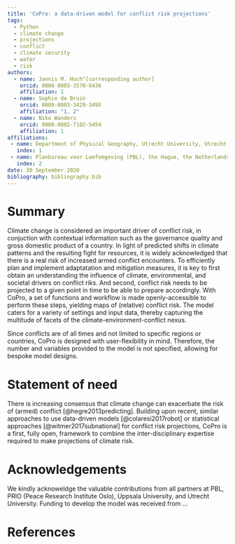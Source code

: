 ```yaml
---
title: 'CoPro: a data-driven model for conflict risk projections'
tags:
  - Python
  - climate change
  - projections
  - conflict
  - climate security
  - water
  - risk
authors:
  - name: Jannis M. Hoch^[corresponding author]
    orcid: 0000-0003-3570-6436
    affiliation: 1
  - name: Sophie de Bruin
    orcid: 0000-0003-3429-349X
    affiliation: "1, 2"
  - name: Niko Wanders
    orcid: 0000-0002-7102-5454
    affiliation: 1
affiliations:
 - name: Department of Physical Geography, Utrecht University, Utrecht, the Netherlands
   index: 1
 - name: Planbureau voor Leefomgeving (PBL), the Hague, the Netherlands
   index: 2
date: 30 September 2020
bibliography: bibliography.bib
---
```


# Summary

Climate change is considered an important driver of conflict risk, in conjuction with contextual information such as the governance quality and gross domestic product of a country.
In light of predicted shifts in climate patterns and the resulting fight for resources, it is widely acknowledged that there is a real risk of increased armed conflict encounters. To efficiently plan and implement adaptatation and mitigation measures, it is key to first obtain an understanding the influence of climate, environmental, and societal drivers on conflict riks. And second, conflict risk needs to be projected to a given point in time to be able to prepare accordingly. With CoPro, a set of functions and workflow is made openly-accessible to perform these steps, yielding maps of (relative) conflict risk. The model caters for a variety of settings and input data, thereby capturing the multitude of facets of the climate-environment-conflict nexus.

Since conflicts are of all times and not limited to specific regions or countries, CoPro is designed with user-flexibility in mind. Therefore, the number and variables provided to the model is not specified, allowing for bespoke model designs.

# Statement of need 

There is increasing consensus that climate change can exacerbate the risk of (armed) conflict [@hegre2013predicting]. Building upon recent, similar approaches to use data-driven models [@colaresi2017robot] or statistical approaches [@witmer2017subnational] for conflict risk projections, CoPro is a first, fully open, framework to combine the inter-disciplinary expertise required to make projections of climate risk.

# Acknowledgements
We kindly acknoweldge the valuable contributions from all partners at PBL, PRIO (Peace Research Institute Oslo), Uppsala University, and Utrecht University.
Funding to develop the model was received from ...


# References